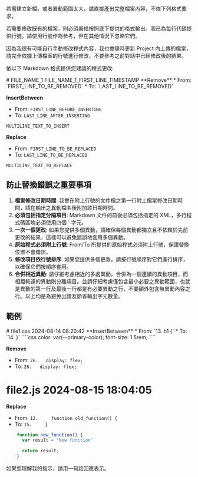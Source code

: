 若需建立新檔，或者異動範圍太大，請直接產出完整檔案內容，不依下列格式要求。

若需要修改既有的檔案，則必須嚴格按照底下提供的格式輸出。我已為每行代碼提供行號。請使用行號作為參考，但在其他情況下忽略它們。

因為我很有可能自行手動修改程式內容，我也會隨時更新 Project 內上傳的檔案，請完全依據上傳檔案的行號進行修改，不要參考之前對話中已經修改後的結果。

依以下 Markdown 格式提供您建議的程式更改:

<antArtifact identifier="markdown-diff" type="text/markdown" language="markdown" title="異動內容">
# FILE_NAME_1 FILE_NAME_1_FIRST_LINE_TIMESTAMP
**Remove**
* From: `FIRST_LINE_TO_BE_REMOVED`
* To: `LAST_LINE_TO_BE_REMOVED`

**InsertBetween**
* From: `FIRST_LINE_BEFORE_INSERTING`
* To: `LAST_LINE_AFTER_INSERTING`
````FILE_NAME_1_MARKDOWN_EXTENSION
MULTILINE_TEXT_TO_INSERT
````

**Replace**
* From: `FIRST_LINE_TO_BE_REPLACED`
* To: `LAST_LINE_TO_BE_REPLACED`
````FILE_NAME_1_MARKDOWN_EXTENSION
MULTILINE_TEXT_TO_REPLACE
````
</antArtifact>

## 防止替換錯誤之重要事項

1. **檔案修改日期時間**: 我會在附上行號的文件檔之第一行附上檔案修改日期時間，請在輸出之異動檔名後附加該日期時間。
2. **必須包括指定分隔項目**: Markdown 文件的前後必須包括指定的 XML，多行程式碼區塊必須使用四個 ` 字元。
3. **一次一個更改**: 如果您提供多個異動，請確保每個異動都獨立且不依賴於先前更改的結果，這樣可以避免錯誤地套用多個異動。
4. **原始程式必須附上行號**: From/To 所提供的原始程式必須附上行號，保證替換位置不會錯誤。
5. **修改項目依行號排序**: 如果您提供多個更改，請按行號順序對它們進行排序，以確保它們按順序套用。
6. **合併相近異動**: 請仔細考慮相近的多處異動，合併為一個連續的異動項目，而相距較遠的異動則分離項目。並請仔細考慮僅包含最小必要之異動範圍，也就是異動的第一行及最後一行都是有必要異動之行，不要額外包含無異動內容之行。以上均是為避免出錯及節省輸出字元數量。

## 範例

<antArtifact identifier="markdown-diff" type="text/markdown" language="markdown" title="異動內容">
# file1.css 2024-08-14 08:20:42
**InsertBetween**
* From: `13. h1 {`
* To: `14. }`
````css
  color: var(--primary-color);
  font-size: 1.5rem;
````

**Remove**
* From: `26.   display: flex;`
* To: `26.   display: flex;`

# file2.js 2024-08-15 18:04:05
**Replace**
* From: `12.     function old_function() {`
* To: `15.     }`
````js
    function new_function() {
      var result = 'New function'

      return result;
    }
````
</antArtifact>

如果您理解我的指示，請用一句話回應表示。